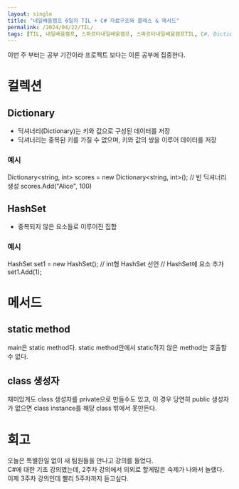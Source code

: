 ```yaml
---
layout: single
title: "내일배움캠프 6일차 TIL + C# 자료구조와 클래스 & 메서드"
permalink: /2024/04/22/TIL/
tags: [TIL, 내일배움캠프, 스파르타내일배움캠프, 스파르타내일배움캠프TIL, C#, Dictionary, HashSet, Method, Class]
---
```


이번 주 부터는 공부 기간이라 프로젝트 보다는 이론 공부에 집중한다.  

# 컬렉션
## Dictionary
- 딕셔너리(Dictionary)는 키와 값으로 구성된 데이터를 저장
- 딕셔너리는 중복된 키를 가질 수 없으며, 키와 값의 쌍을 이루어 데이터를 저장
### 예시
  Dictionary<string, int> scores = new Dictionary<string, int>(); // 빈 딕셔너리 생성
  scores.Add("Alice", 100)

## HashSet
- 중복되지 않은 요소들로 이루어진 집합
### 예시
  HashSet<int> set1 = new HashSet<int>();  // int형 HashSet 선언
  // HashSet에 요소 추가
  set1.Add(1);

# 메서드
## static method
main은 static method다.
static method안에서 static하지 않은 method는 호출할 수 없다.

## class 생성자
재미있게도 class 생성자를 private으로 만들수도 있고, 이 경우 당연히 public 생성자가 없으면 class instance를 해당 class 밖에서 못만든다.

# 회고
오늘은 특별한일 없이 새 팀원들을 만나고 강의를 들었다.<br>
C#에 대한 기초 강의였는데, 2주차 강의에서 의외로 할게많은 숙제가 나와서 놀랬다.<br>
이제 3주차 강의인데 빨리 5주차까지 듣고싶다.
